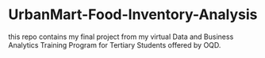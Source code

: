 # UrbanMart-Food-Inventory-Analysis
this repo contains my final project from my virtual Data and Business Analytics Training Program for Tertiary Students offered by OQD.

